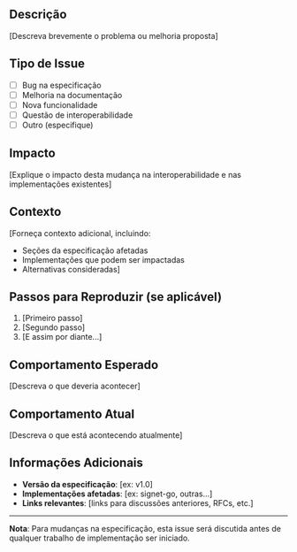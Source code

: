 ## Descrição

[Descreva brevemente o problema ou melhoria proposta]

## Tipo de Issue

- [ ] Bug na especificação
- [ ] Melhoria na documentação
- [ ] Nova funcionalidade
- [ ] Questão de interoperabilidade
- [ ] Outro (especifique)

## Impacto

[Explique o impacto desta mudança na interoperabilidade e nas implementações existentes]

## Contexto

[Forneça contexto adicional, incluindo:
- Seções da especificação afetadas
- Implementações que podem ser impactadas
- Alternativas consideradas]

## Passos para Reproduzir (se aplicável)

1. [Primeiro passo]
2. [Segundo passo]
3. [E assim por diante...]

## Comportamento Esperado

[Descreva o que deveria acontecer]

## Comportamento Atual

[Descreva o que está acontecendo atualmente]

## Informações Adicionais

- **Versão da especificação**: [ex: v1.0]
- **Implementações afetadas**: [ex: signet-go, outras...]
- **Links relevantes**: [links para discussões anteriores, RFCs, etc.]

---

**Nota**: Para mudanças na especificação, esta issue será discutida antes de qualquer trabalho de implementação ser iniciado. 